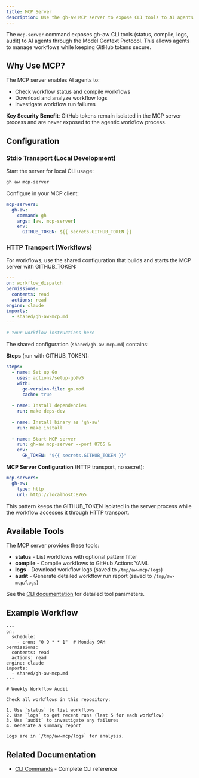 ```yaml
---
title: MCP Server
description: Use the gh-aw MCP server to expose CLI tools to AI agents via Model Context Protocol, enabling secure workflow management.
---
```


The `mcp-server` command exposes gh-aw CLI tools (status, compile, logs, audit) to AI agents through the Model Context Protocol. This allows agents to manage workflows while keeping GitHub tokens secure.

## Why Use MCP?

The MCP server enables AI agents to:
- Check workflow status and compile workflows
- Download and analyze workflow logs
- Investigate workflow run failures

**Key Security Benefit**: GitHub tokens remain isolated in the MCP server process and are never exposed to the agentic workflow process.

## Configuration

### Stdio Transport (Local Development)

Start the server for local CLI usage:

```bash
gh aw mcp-server
```

Configure in your MCP client:
```yaml
mcp-servers:
  gh-aw:
    command: gh
    args: [aw, mcp-server]
    env:
      GITHUB_TOKEN: ${{ secrets.GITHUB_TOKEN }}
```

### HTTP Transport (Workflows)

For workflows, use the shared configuration that builds and starts the MCP server with GITHUB_TOKEN:

```yaml
---
on: workflow_dispatch
permissions:
  contents: read
  actions: read
engine: claude
imports:
  - shared/gh-aw-mcp.md
---

# Your workflow instructions here
```

The shared configuration (`shared/gh-aw-mcp.md`) contains:

**Steps** (run with GITHUB_TOKEN):
```yaml
steps:
  - name: Set up Go
    uses: actions/setup-go@v5
    with:
      go-version-file: go.mod
      cache: true
  
  - name: Install dependencies
    run: make deps-dev
  
  - name: Install binary as 'gh-aw'
    run: make install
  
  - name: Start MCP server
    run: gh-aw mcp-server --port 8765 &
    env:
      GH_TOKEN: "${{ secrets.GITHUB_TOKEN }}"
```

**MCP Server Configuration** (HTTP transport, no secret):
```yaml
mcp-servers:
  gh-aw:
    type: http
    url: http://localhost:8765
```

This pattern keeps the GITHUB_TOKEN isolated in the server process while the workflow accesses it through HTTP transport.

## Available Tools

The MCP server provides these tools:

- **status** - List workflows with optional pattern filter
- **compile** - Compile workflows to GitHub Actions YAML
- **logs** - Download workflow logs (saved to `/tmp/aw-mcp/logs`)
- **audit** - Generate detailed workflow run report (saved to `/tmp/aw-mcp/logs`)

See the [CLI documentation](/gh-aw/tools/cli/#mcp-server) for detailed tool parameters.

## Example Workflow

```aw
---
on:
  schedule:
    - cron: "0 9 * * 1"  # Monday 9AM
permissions:
  contents: read
  actions: read
engine: claude
imports:
  - shared/gh-aw-mcp.md
---

# Weekly Workflow Audit

Check all workflows in this repository:

1. Use `status` to list workflows
2. Use `logs` to get recent runs (last 5 for each workflow)
3. Use `audit` to investigate any failures
4. Generate a summary report

Logs are in `/tmp/aw-mcp/logs` for analysis.
```

## Related Documentation

- [CLI Commands](/gh-aw/tools/cli/) - Complete CLI reference
